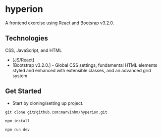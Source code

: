 # hyperion

A frontend exercise using React and Bootsrap v3.2.0.

## Technologies

CSS, JavaScript, and HTML

* [JS/React]
* [Bootstrap v3.2.0.] - Global CSS settings, fundamental HTML elements styled and enhanced with extensible classes, and an advanced grid system

## Get Started
- Start by cloning/setting up project.
```
git clone git@github.com:marvinhm/hyperion.git

npm install

npm run dev
```

